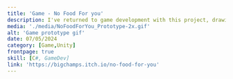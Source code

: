 ```yaml
---
title: 'Game - No Food For you'
description: I've returned to game development with this project, drawing inspiration from one of my favorite games, "Overcooked." However, I've added a unique twist by turning it into a turn-based experience. While I'm still uncertain about pursuing it as a full release game, you can now try out the prototype!
media: './media/NoFoodForYou_Prototype-2x.gif'
alt: 'Game prototype gif'
date: 07/05/2024 
category: [Game,Unity]
frontpage: true
skill: [C#, GameDev]
link: 'https://bigchamps.itch.io/no-food-for-you'
---
```

